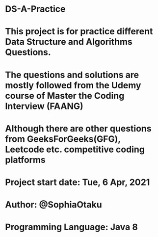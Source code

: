# DS-A-Practice
# This project is for practice different Data Structure and Algorithms Questions.
# The questions and solutions are mostly followed from the Udemy course of Master the Coding Interview (FAANG)
# Although there are other questions from GeeksForGeeks(GFG), Leetcode etc. competitive coding platforms
# Project start date: Tue, 6 Apr, 2021
# Author: @SophiaOtaku
# Programming Language: Java 8